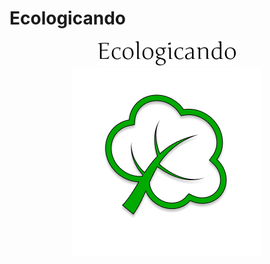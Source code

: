 # Ecologicando
<div align="center">
    <img src="app/src/main/res/assests/Ecologicando.png">
    <img src="app/src/main/res/assests/emojione-monotone_deciduous-tree.png">
</div>

<br />